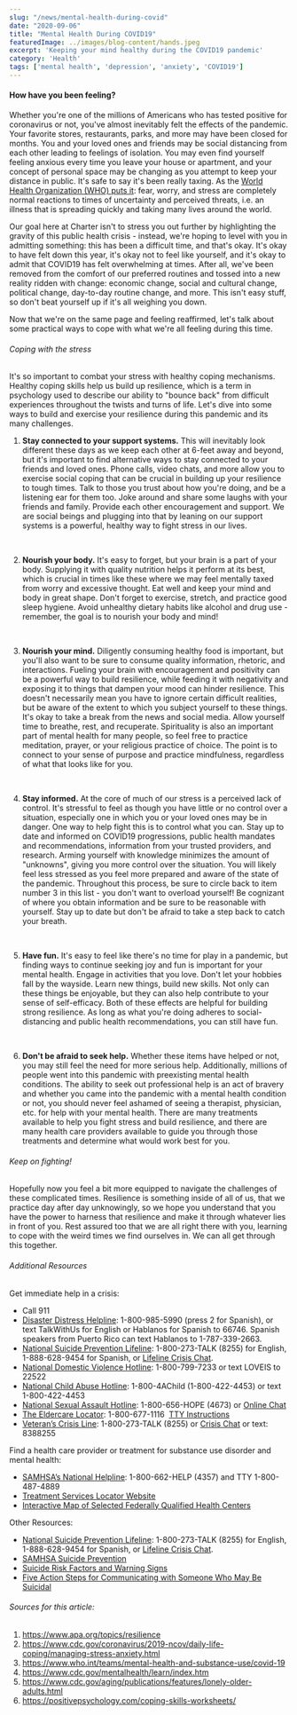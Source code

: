 ```yaml
---
slug: "/news/mental-health-during-covid"
date: "2020-09-06"
title: "Mental Health During COVID19"
featuredImage: ../images/blog-content/hands.jpeg
excerpt: 'Keeping your mind healthy during the COVID19 pandemic'
category: 'Health'
tags: ['mental health', 'depression', 'anxiety', 'COVID19']
---
```

#### How have you been feeling? 
Whether you're one of the millions of Americans who has tested positive for coronavirus or not, you've almost inevitably felt the effects of the pandemic. Your favorite stores, restaurants, parks, and more may have been closed for months. You and your loved ones and friends may be social distancing from each other leading to feelings of isolation. You may even find yourself feeling anxious every time you leave your house or apartment, and your concept of personal space may be changing as you attempt to keep your distance in public. It's safe to say it's been really taxing. As the <a href='https://www.who.int/teams/mental-health-and-substance-use/covid-19' target='_blank' rel='noopenner noreferrer'>World Health Organization (WHO) puts it</a>: fear, worry, and stress are completely normal reactions to times of uncertainty and perceived threats, i.e. an illness that is spreading quickly and taking many lives around the world. 

Our goal here at Charter isn't to stress you out further by highlighting the gravity of this public health crisis - instead, we're hoping to level with you in admitting something: this has been a difficult time, and that's okay. It's okay to have felt down this year, it's okay not to feel like yourself, and it's okay to admit that COVID19 has felt overwhelming at times. After all, we've been removed from the comfort of our preferred routines and tossed into a new reality ridden with change: economic change, social and cultural change, political change, day-to-day routine change, and more. This isn't easy stuff, so don't beat yourself up if it's all weighing you down. 

Now that we're on the same page and feeling reaffirmed, let's talk about some practical ways to cope with what we're all feeling during this time. 

###### Coping with the stress
It's so important to combat your stress with healthy coping mechanisms. Healthy coping skills help us build up resilience, which is a term in psychology used to describe our ability to "bounce back" from difficult experiences throughout the twists and turns of life. Let's dive into some ways to build and exercise your resilience during this pandemic and its many challenges. 

1. **Stay connected to your support systems.** This will inevitably look different these days as we keep each other at 6-feet away and beyond, but it's important to find alternative ways to stay connected to your friends and loved ones. Phone calls, video chats, and more allow you to exercise social coping that can be crucial in building up your resilience to tough times. Talk to those you trust about how you're doing, and be a listening ear for them too. Joke around and share some laughs with your friends and family. Provide each other encouragement and support. We are social beings and plugging into that by leaning on our support systems is a powerful, healthy way to fight stress in our lives.  
<br/>

2. **Nourish your body.** It's easy to forget, but your brain is a part of your body. Supplying it with quality nutrition helps it perform at its best, which is crucial in times like these where we may feel mentally taxed from worry and excessive thought. Eat well and keep your mind and body in great shape. Don't forget to exercise, stretch, and practice good sleep hygiene. Avoid unhealthy dietary habits like alcohol and drug use - remember, the goal is to nourish your body and mind!  
<br/>

3. **Nourish your mind.** Diligently consuming healthy food is important, but you'll also want to be sure to consume quality information, rhetoric, and interactions. Fueling your brain with encouragement and positivity can be a powerful way to build resilience, while feeding it with negativity and exposing it to things that dampen your mood can hinder resilience. This doesn't necessarily mean you have to ignore certain difficult realities, but be aware of the extent to which you subject yourself to these things. It's okay to take a break from the news and social media. Allow yourself time to breathe, rest, and recuperate. Spirituality is also an important part of mental health for many people, so feel free to practice meditation, prayer, or your religious practice of choice. The point is to connect to your sense of purpose and practice mindfulness, regardless of what that looks like for you.  
<br/>

4. **Stay informed.** At the core of much of our stress is a perceived lack of control. It's stressful to feel as though you have little or no control over a situation, especially one in which you or your loved ones may be in danger. One way to help fight this is to control what you can. Stay up to date and informed on COVID19 progressions, public health mandates and recommendations, information from your trusted providers, and research. Arming yourself with knowledge minimizes the amount of "unknowns", giving you more control over the situation. You will likely feel less stressed as you feel more prepared and aware of the state of the pandemic. Throughout this process, be sure to circle back to item number 3 in this list - you don't want to overload yourself! Be cognizant of where you obtain information and be sure to be reasonable with yourself. Stay up to date but don't be afraid to take a step back to catch your breath.   
<br/>

5. **Have fun.** It's easy to feel like there's no time for play in a pandemic, but finding ways to continue seeking joy and fun is important for your mental health. Engage in activities that you love. Don't let your hobbies fall by the wayside. Learn new things, build new skills. Not only can these things be enjoyable, but they can also help contribute to your sense of self-efficacy. Both of these effects are helpful for building strong resilience. As long as what you're doing adheres to social-distancing and public health recommendations, you can still have fun.  
<br/>

6. **Don't be afraid to seek help.**  Whether these items have helped or not, you may still feel the need for more serious help. Additionally, millions of people went into this pandemic with preexisting mental health conditions. The ability to seek out professional help is an act of bravery and whether you came into the pandemic with a mental health condition or not, you should never feel ashamed of seeing a therapist, physician, etc. for help with your mental health. There are many treatments available to help you fight stress and build resilience, and there are many health care providers available to guide you through those treatments and determine what would work best for you. 


###### Keep on fighting! 
Hopefully now you feel a bit more equipped to navigate the challenges of these complicated times. Resilience is something inside of all of us, that we practice day after day unknowingly, so we hope you understand that you have the power to harness that resilience and make it through whatever lies in front of you. Rest assured too that we are all right there with you, learning to cope with the weird times we find ourselves in. We can all get through this together. 


###### Additional Resources
Get immediate help in a crisis: 

- Call 911
- <a href='https://www.samhsa.gov/disaster-preparedness' target='_blank' rel='noopenner noreferrer'>Disaster Distress Helpline</a>: 1-800-985-5990 (press 2 for Spanish), or text TalkWithUs for English or Hablanos for Spanish to 66746. Spanish speakers from Puerto Rico can text Hablanos to 1-787-339-2663.
- <a href='http://www.suicidepreventionlifeline.org/' target='_blank' rel='noopenner noreferrer'>National Suicide Prevention Lifeline</a>: 1-800-273-TALK (8255) for English, 1-888-628-9454 for Spanish, or <a href='http://www.suicidepreventionlifeline.org/GetHelp/LifelineChat.aspx' target='_blank' rel='noopenner noreferrer'>Lifeline Crisis Chat</a>.
- <a href='https://www.thehotline.org/' target='_blank' rel='noopenner noreferrer'>National Domestic Violence Hotline</a>: 1-800-799-7233 or text LOVEIS to 22522
- <a href='https://www.childhelp.org/hotline/' target='_blank' rel='noopenner noreferrer'>National Child Abuse Hotline</a>: 1-800-4AChild (1-800-422-4453) or text 1-800-422-4453
- <a href='https://rainn.org/' target='_blank' rel='noopenner noreferrer'>National Sexual Assault Hotline</a>: 1-800-656-HOPE (4673) or <a href='https://hotline.rainn.org/online' target='_blank' rel='noopenner noreferrer'>Online Chat</a>
- <a href='https://eldercare.acl.gov/Public/Index.aspx' target='_blank' rel='noopenner noreferrer'>The Eldercare Locator</a>: 1-800-677-1116  <a href='https://eldercare.acl.gov/Public/About/Contact_Info/Index.aspx' target='_blank' rel='noopenner noreferrer'>TTY Instructions</a>
- <a href='https://www.veteranscrisisline.net/' target='_blank' rel='noopenner noreferrer'>Veteran’s Crisis Line</a>: 1-800-273-TALK (8255) or <a href='https://www.veteranscrisisline.net/get-help/chat' target='_blank' rel='noopenner noreferrer'>Crisis Chat</a> or text: 8388255
	
Find a health care provider or treatment for substance use disorder and mental health: 

- <a href='https://www.samhsa.gov/find-help/national-helpline' target='_blank' rel='noopenner noreferrer'>SAMHSA’s National Helpline</a>: 1-800-662-HELP (4357) and TTY 1-800-487-4889
- <a href='https://findtreatment.samhsa.gov/' target='_blank' rel='noopenner noreferrer'>Treatment Services Locator Website</a>
- <a href='https://data.cms.gov/Government/Map-Selected-Federally-Qualified-Health-Center-FQH/hqut-bhwm' target='_blank' rel='noopenner noreferrer'>Interactive Map of Selected Federally Qualified Health Centers</a>
	
Other Resources:

- <a href='http://www.suicidepreventionlifeline.org/' target='_blank' rel='noopenner noreferrer'>National Suicide Prevention Lifeline</a>: 1-800-273-TALK (8255) for English, 1-888-628-9454 for Spanish, or <a href='http://www.suicidepreventionlifeline.org/GetHelp/LifelineChat.aspx' target='_blank' rel='noopenner noreferrer'>Lifeline Crisis Chat</a>.
- <a href='https://www.samhsa.gov/find-help/suicide-prevention' target='_blank' rel='noopenner noreferrer'>SAMHSA Suicide Prevention</a>
- <a href='https://afsp.org/risk-factors-and-warning-signs' target='_blank' rel='noopenner noreferrer'>Suicide Risk Factors and Warning Signs</a>
- <a href='https://www.bethe1to.com/bethe1to-steps-evidence/' target='_blank' rel='noopenner noreferrer'>Five Action Steps for Communicating with Someone Who May Be Suicidal</a>


###### Sources for this article:
1. https://www.apa.org/topics/resilience
2. https://www.cdc.gov/coronavirus/2019-ncov/daily-life-coping/managing-stress-anxiety.html
3. https://www.who.int/teams/mental-health-and-substance-use/covid-19
4. https://www.cdc.gov/mentalhealth/learn/index.htm
5. https://www.cdc.gov/aging/publications/features/lonely-older-adults.html
6. https://positivepsychology.com/coping-skills-worksheets/